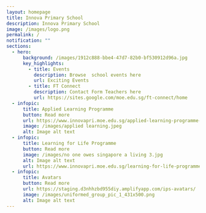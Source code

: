 ```yaml
---
layout: homepage
title: Innova Primary School
description: Innova Primary School
image: /images/logo.png
permalink: /
notification: ""
sections:
  - hero:
      background: /images/1912c888-bbe4-47d7-82b0-bf530912d96a.jpg
      key_highlights:
        - title: Events
          description: Browse  school events here
          url: Exciting Events
        - title: FT Connect
          description: Contact Form Teachers here
          url: https://sites.google.com/moe.edu.sg/ft-connect/home
  - infopic:
      title: Applied Learning Programme
      button: Read more
      url: https://www.innovapri.moe.edu.sg/applied-learning-programme-alp/
      image: /images/applied learning.jpeg
      alt: Image alt text
  - infopic:
      title: Learning for Life Programme
      button: Read more
      image: /images/no one owes singapore a living 3.jpg
      alt: Image alt text
      url: https://www.innovapri.moe.edu.sg/learning-for-life-programme-ips/
  - infopic:
      title: Avatars
      button: Read more
      url: https://staging.d3nhhzbd955diy.amplifyapp.com/ips-avatars/
      image: /images/uniformed_group_pic_1_431x500.png
      alt: Image alt text
---
```

